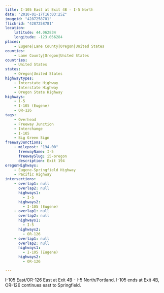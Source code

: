 ```yaml
---
title: I-105 East at Exit 4B - I-5 North
date: "2010-01-17T16:03:25Z"
imageid: "4287258781"
flickrid: "4287258781"
location:
    latitude: 44.062834
    longitude: -123.056284
places:
    - Eugene|Lane County|Oregon|United States
counties:
    - Lane County|Oregon|United States
countries:
    - United States
states:
    - Oregon|United States
highwaytypes:
    - Interstate Highway
    - Interstate Highway
    - Oregon State Highway
highways:
    - I-5
    - I-105 (Eugene)
    - OR-126
tags:
    - Overhead
    - Freeway Junction
    - Interchange
    - I-105
    - Big Green Sign
freewayJunctions:
    - milepost: "194.00"
      freewayName: I-5
      freewaySlug: i5-oregon
      description: Exit 194
oregonHighways:
    - Eugene-Springfield Highway
    - Pacific Highway
intersections:
    - overlap1: null
      overlap2: null
      highways1:
        - I-5
      highways2:
        - I-105 (Eugene)
    - overlap1: null
      overlap2: null
      highways1:
        - I-5
      highways2:
        - OR-126
    - overlap1: null
      overlap2: null
      highways1:
        - I-105 (Eugene)
      highways2:
        - OR-126

---
```

I-105 East/OR-126 East at Exit 4B - I-5 North/Portland.  I-105 ends at Exit 4B, OR-126 continues east to Springfield.